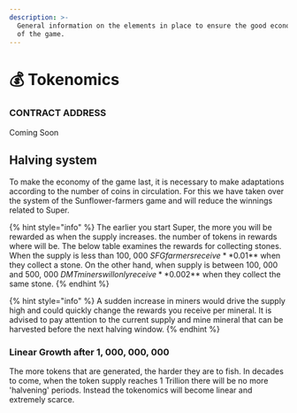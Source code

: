```yaml
---
description: >-
  General information on the elements in place to ensure the good economic life
  of the game.
---
```


# 💰 Tokenomics

### CONTRACT ADDRESS

Coming Soon

## Halving system

To make the economy of the game last, it is necessary to make adaptations according to the number of coins in circulation. For this we have taken over the system of the Sunflower-farmers game and will reduce the winnings related to Super.



{% hint style="info" %}
The earlier you start Super, the more you will be rewarded as when the supply increases. the number of tokens in rewards where will be. The below table examines the rewards for collecting stones. When the supply is less than 100, 000 $SFG farmers receive **$0.01** when they collect a stone. On the other hand, when supply is between 100, 000 and 500, 000 $DMT miners will only receive **$0.002** when they collect the same stone.
{% endhint %}

{% hint style="info" %}
A sudden increase in miners would drive the supply high and could quickly change the rewards you receive per mineral. It is advised to pay attention to the current supply and mine mineral that can be harvested before the next halving window.
{% endhint %}

### Linear Growth after 1, 000, 000, 000

The more tokens that are generated, the harder they are to fish. In decades to come, when the token supply reaches 1 Trillion there will be no more 'halvening' periods. Instead the tokenomics will become linear and extremely scarce.
